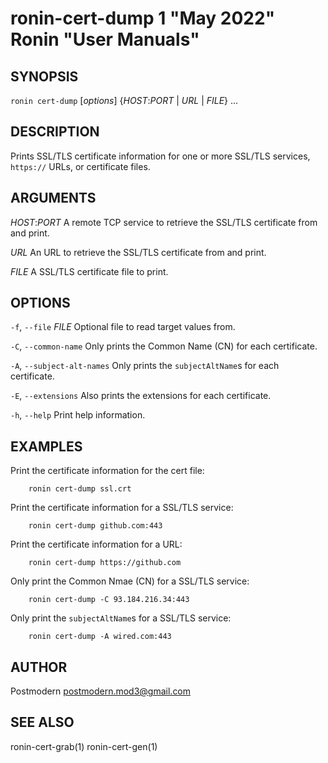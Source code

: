 # ronin-cert-dump 1 "May 2022" Ronin "User Manuals"

## SYNOPSIS

`ronin cert-dump` [*options*] {*HOST*:*PORT* \| *URL* \| *FILE*} ...

## DESCRIPTION

Prints SSL/TLS certificate information for one or more SSL/TLS services,
`https://` URLs, or certificate files.

## ARGUMENTS

*HOST*:*PORT*
  A remote TCP service to retrieve the SSL/TLS certificate from and print.

*URL*
  An URL to retrieve the SSL/TLS certificate from and print.

*FILE*
  A SSL/TLS certificate file to print.

## OPTIONS

`-f`, `--file` *FILE*
  Optional file to read target values from.

`-C`, `--common-name`
  Only prints the Common Name (CN) for each certificate.

`-A`, `--subject-alt-names`
  Only prints the `subjectAltName`s for each certificate.

`-E`, `--extensions`
  Also prints the extensions for each certificate.

`-h`, `--help`
  Print help information.

## EXAMPLES

Print the certificate information for the cert file:

        ronin cert-dump ssl.crt

Print the certificate information for a SSL/TLS service:

        ronin cert-dump github.com:443

Print the certificate information for a URL:

        ronin cert-dump https://github.com

Only print the Common Nmae (CN) for a SSL/TLS service:

        ronin cert-dump -C 93.184.216.34:443

Only print the `subjectAltName`s for a SSL/TLS service:

        ronin cert-dump -A wired.com:443

## AUTHOR

Postmodern <postmodern.mod3@gmail.com>

## SEE ALSO

ronin-cert-grab(1) ronin-cert-gen(1)
